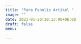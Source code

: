 ```yaml
---
title: "Para Penulis Artikel "
image: ""
date: 2021-01-26T10:13:00+06:00
draft: false
menu:
  
---
```


